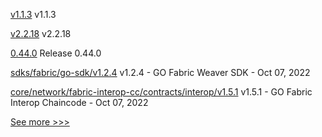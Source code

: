 
[v1.1.3](https://github.com/hyperledger/firefly-common/releases/tag/v1.1.3) v1.1.3

[v2.2.18](https://github.com/hyperledger/fabric-sdk-java/releases/tag/v2.2.18) v2.2.18

[0.44.0](https://github.com/hyperledger/aries-vcx/releases/tag/0.44.0) Release 0.44.0

[sdks/fabric/go-sdk/v1.2.4](https://github.com/hyperledger-labs/weaver-dlt-interoperability/releases/tag/sdks/fabric/go-sdk/v1.2.4) v1.2.4 - GO Fabric Weaver SDK - Oct 07, 2022

[core/network/fabric-interop-cc/contracts/interop/v1.5.1](https://github.com/hyperledger-labs/weaver-dlt-interoperability/releases/tag/core/network/fabric-interop-cc/contracts/interop/v1.5.1) v1.5.1 - GO Fabric Interop Chaincode - Oct 07, 2022


[See more >>>](https://start-here.hyperledger.org/releases)
